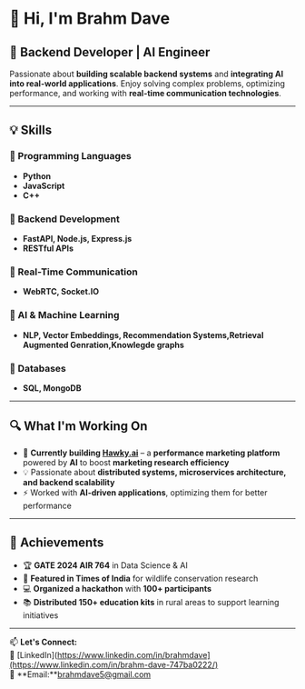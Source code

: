 # 👋 Hi, I'm Brahm Dave  

## 🚀 Backend Developer | AI Engineer  

Passionate about **building scalable backend systems** and **integrating AI into real-world applications**. Enjoy solving complex problems, optimizing performance, and working with **real-time communication technologies**.  

---

## 💡 Skills  

### 🔹 Programming Languages  
- **Python**  
- **JavaScript**  
- **C++**  

### 🔹 Backend Development  
- **FastAPI, Node.js, Express.js**  
- **RESTful APIs**  

### 🔹 Real-Time Communication  
- **WebRTC, Socket.IO**  

### 🔹 AI & Machine Learning  
- **NLP, Vector Embeddings, Recommendation Systems,Retrieval Augmented Genration,Knowlegde graphs**  

### 🔹 Databases  
- **SQL, MongoDB**  



---

## 🔍 What I'm Working On  

- 🚀 **Currently building [Hawky.ai](https://hawky.ai)** – a **performance marketing platform** powered by **AI** to boost **marketing research efficiency**  
- 💡 Passionate about **distributed systems, microservices architecture, and backend scalability**  
- ⚡ Worked with **AI-driven applications**, optimizing them for better performance  

---

## 🌟 Achievements  

- 🏆 **GATE 2024 AIR 764** in Data Science & AI  
- 📰 **Featured in Times of India** for wildlife conservation research  
- 💻 **Organized a hackathon** with **100+ participants**  
- 📚 **Distributed 150+ education kits** in rural areas to support learning initiatives  

---

📫 **Let's Connect:**  
🔗 [LinkedIn](https://www.linkedin.com/in/brahmdave](https://www.linkedin.com/in/brahm-dave-747ba0222/)  
📧 **Email:**brahmdave5@gmail.com
